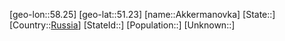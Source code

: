 ﻿---
location: [51.23,58.25]
type: City
tags:
- geo/City


SpocWebEntityId: 28700
isDeleted: false
confidential: public

---
[geo-lon::58.25]
[geo-lat::51.23]
[name::Akkermanovka]
[State::]
[Country::[Russia](geo/Continent/Europe/Russia.md)]
[StateId::]
[Population::]
[Unknown::]

